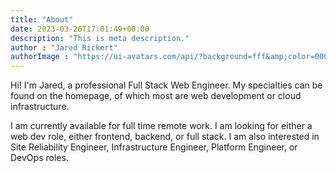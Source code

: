 ```yaml
---
title: "About"
date: 2023-03-26T17:01:49+00:00
description: "This is meta description."
author : "Jared Rickert"
authorImage : "https://ui-avatars.com/api/?background=fff&amp;color=000&name=Jared+Rickert"
---
```


Hi! I'm Jared, a professional Full Stack Web Engineer. My specialties can be
found on the homepage, of which most are web development or cloud
infrastructure.

I am currently available for full time remote work.  I am looking for either a
web dev role, either frontend, backend, or full stack.  I am also interested in
Site Reliability Engineer, Infrastructure Engineer, Platform Engineer, or
DevOps roles.

